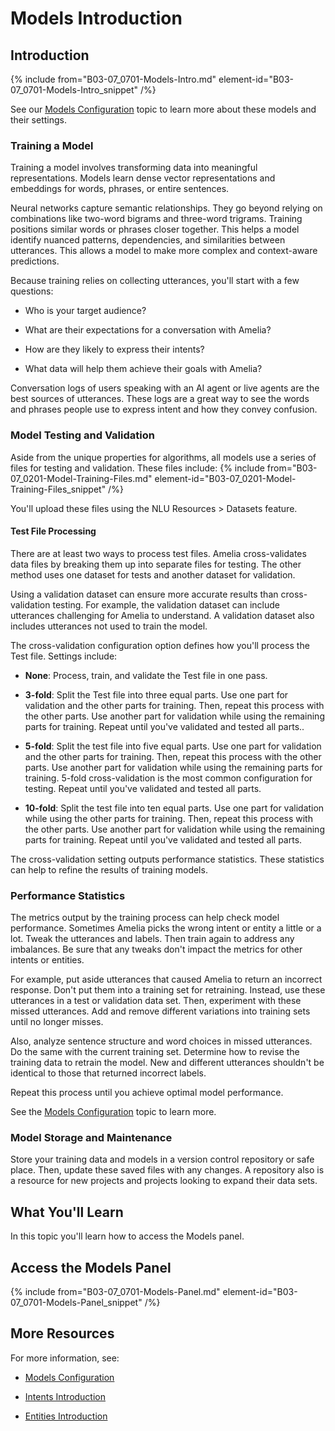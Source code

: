 # Models Introduction

## Introduction

{% include from="B03-07_0701-Models-Intro.md" element-id="B03-07_0701-Models-Intro_snippet" /%}

See our [Models Configuration](B03-07_0703-Models-Configuration.md) topic to learn more about these models and their settings.

### Training a Model

Training a model involves transforming data into meaningful representations. Models learn dense vector representations and embeddings for words, phrases, or entire sentences.

Neural networks capture semantic relationships. They go beyond relying on combinations like two-word bigrams and three-word trigrams. Training positions similar words or phrases closer together. This helps a model identify nuanced patterns, dependencies, and similarities between utterances. This allows a model to make more complex and context-aware predictions.

Because training relies on collecting utterances, you'll start with a few questions:

* Who is your target audience?

* What are their expectations for a conversation with Amelia?

* How are they likely to express their intents?

* What data will help them achieve their goals with Amelia?

Conversation logs of users speaking with an AI agent or live agents are the best sources of utterances. These logs are a great way to see the words and phrases people use to express intent and how they convey confusion.

### Model Testing and Validation

Aside from the unique properties for algorithms, all models use a series of files for testing and validation. These files include:
{% include from="B03-07_0201-Model-Training-Files.md" element-id="B03-07_0201-Model-Training-Files_snippet" /%}

You'll upload these files using the NLU Resources > Datasets feature.

#### Test File Processing

There are at least two ways to process test files. Amelia cross-validates data files by breaking them up into separate files for testing. The other method uses one dataset for tests and another dataset for validation.

Using a validation dataset can ensure more accurate results than cross-validation testing. For example, the validation dataset can include utterances challenging for Amelia to understand. A validation dataset also includes utterances not used to train the model.

The cross-validation configuration option defines how you'll process the Test file. Settings include:

* **None**: Process, train, and validate the Test file in one pass.

* **3-fold**: Split the Test file into three equal parts. Use one part for validation and the other parts for training. Then, repeat this process with the other parts. Use another part for validation while using the remaining parts for training. Repeat until you've validated and tested all parts..

* **5-fold**: Split the test file into five equal parts. Use one part for validation and the other parts for training. Then, repeat this process with the other parts. Use another part for validation while using the remaining parts for training. 5-fold cross-validation is the most common configuration for testing. Repeat until you've validated and tested all parts.

* **10-fold**: Split the test file into ten equal parts. Use one part for validation while using the other parts for training. Then, repeat this process with the other parts. Use another part for validation while using the remaining parts for training. Repeat until you've validated and tested all parts.

The cross-validation setting outputs performance statistics. These statistics can help to refine the results of training models.

### Performance Statistics

The metrics output by the training process can help check model performance. Sometimes Amelia picks the wrong intent or entity a little or a lot. Tweak the utterances and labels. Then train again to address any imbalances. Be sure that any tweaks don't impact the metrics for other intents or entities.

For example, put aside utterances that caused Amelia to return an incorrect response. Don't put them into a training set for retraining. Instead, use these utterances in a test or validation data set. Then, experiment with these missed utterances. Add and remove different variations into training sets until no longer misses.

Also, analyze sentence structure and word choices in missed utterances. Do the same with the current training set. Determine how to revise the training data to retrain the model. New and different utterances shouldn't be identical to those that returned incorrect labels.

Repeat this process until you achieve optimal model performance.

See the [Models Configuration](B03-07_0703-Models-Configuration.md) topic to learn more.

### Model Storage and Maintenance

Store your training data and models in a version control repository or safe place. Then, update these saved files with any changes. A repository also is a resource for new projects and projects looking to expand their data sets.

## What You'll Learn

In this topic you'll learn how to access the Models panel.

## Access the Models Panel

{% include from="B03-07_0701-Models-Panel.md" element-id="B03-07_0701-Models-Panel_snippet" /%}

## More Resources

For more information, see:

* [Models Configuration](B03-07_0703-Models-Configuration.md)

* [Intents Introduction](B03-07_0201-Intents-Intro.md)

* [Entities Introduction](B03-07-NLU-Comprehension_B03-07_0301-Entities-Intro.md)

 
